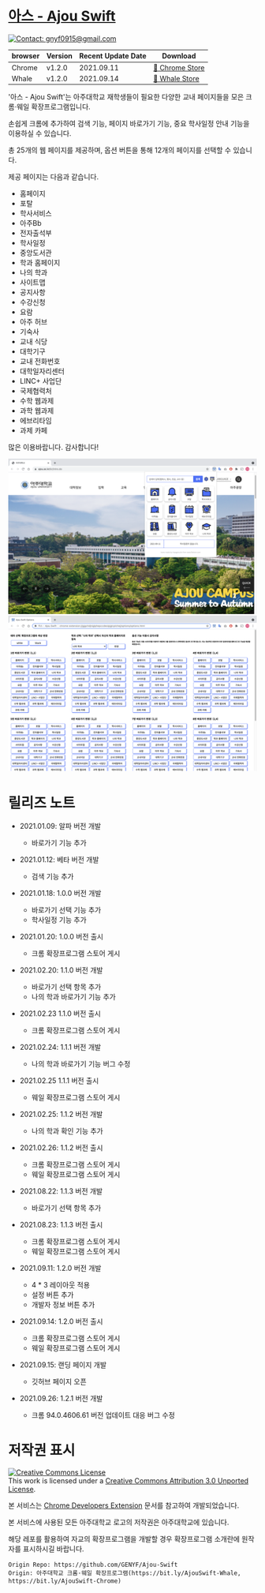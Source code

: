 # [아스 - Ajou Swift](https://ajou-swift.xyz/)

[![Contact: gnyf0915@gmail.com](https://img.shields.io/badge/Contact-gnyf0915@gmail.com-important)](mailto:gnyf0915@gmail.com)

| browser | Version    | Recent Update Date | Download                                          |
| ------- | ---------- | ------------------ | -----------------------------------------------   |
| Chrome  | v1.2.0     | 2021.09.11         | [💾 Chrome Store](https://bit.ly/AjouSwift-Chrome) |
| Whale   | v1.2.0     | 2021.09.14         | [💾 Whale Store](https://bit.ly/AjouSwift-Whale)   |

'아스 - Ajou Swift'는 아주대학교 재학생들이 필요한 다양한 교내 페이지들을 모은 크롬·웨일 확장프로그램입니다.

손쉽게 크롬에 추가하여 검색 기능, 페이지 바로가기 기능, 중요 학사일정 안내 기능을 이용하실 수 있습니다.

총 25개의 웹 페이지를 제공하며, 옵션 버튼을 통해 12개의 페이지를 선택할 수 있습니다.

제공 페이지는 다음과 같습니다.

- 홈페이지
- 포탈
- 학사서비스
- 아주Bb
- 전자출석부
- 학사일정
- 중앙도서관
- 학과 홈페이지
- 나의 학과
- 사이트맵
- 공지사항
- 수강신청
- 요람
- 아주 허브
- 기숙사
- 교내 식당
- 대학기구
- 교내 전화번호
- 대학일자리센터
- LINC+ 사업단
- 국제협력처
- 수학 웹과제
- 과학 웹과제
- 에브리타임
- 과제 카페

많은 이용바랍니다. 감사합니다!

<img src="images/screenshot/1.png">
<img src="images/screenshot/2.png">

# 릴리즈 노트
* 2021.01.09: 알파 버전 개발
  * 바로가기 기능 추가
 
* 2021.01.12: 베타 버전 개발
  * 검색 기능 추가

* 2021.01.18: 1.0.0 버전 개발
  * 바로가기 선택 기능 추가
  * 학사일정 기능 추가

* 2021.01.20: 1.0.0 버전 출시
  * 크롬 확장프로그램 스토어 게시

* 2021.02.20: 1.1.0 버전 개발
  * 바로가기 선택 항목 추가
  * 나의 학과 바로가기 기능 추가
  
* 2021.02.23 1.1.0 버전 출시
  * 크롬 확장프로그램 스토어 게시

* 2021.02.24: 1.1.1 버전 개발
  * 나의 학과 바로가기 기능 버그 수정

* 2021.02.25 1.1.1 버전 출시
  * 웨일 확장프로그램 스토어 게시

* 2021.02.25: 1.1.2 버전 개발
  * 나의 학과 확인 기능 추가

* 2021.02.26: 1.1.2 버전 출시
  * 크롬 확장프로그램 스토어 게시
  * 웨일 확장프로그램 스토어 게시

* 2021.08.22: 1.1.3 버전 개발
  * 바로가기 선택 항목 추가

* 2021.08.23: 1.1.3 버전 출시
  * 크롬 확장프로그램 스토어 게시
  * 웨일 확장프로그램 스토어 게시

* 2021.09.11: 1.2.0 버전 개발
  * 4 * 3 레이아웃 적용
  * 설정 버튼 추가
  * 개발자 정보 버튼 추가

* 2021.09.14: 1.2.0 버전 출시
  * 크롬 확장프로그램 스토어 게시
  * 웨일 확장프로그램 스토어 게시

* 2021.09.15: 랜딩 페이지 개발
  * 깃허브 페이지 오픈

* 2021.09.26: 1.2.1 버전 개발
  * 크롬 94.0.4606.61 버전 업데이트 대응 버그 수정

# 저작권 표시
<a rel="license" href="http://creativecommons.org/licenses/by/3.0/"><img alt="Creative Commons License" style="border-width:0" src="https://i.creativecommons.org/l/by/3.0/88x31.png" /></a><br />This work is licensed under a <a rel="license" href="http://creativecommons.org/licenses/by/3.0/">Creative Commons Attribution 3.0 Unported License</a>.

본 서비스는 [Chrome Developers Extension](https://developer.chrome.com/docs/extensions/) 문서를 참고하여 개발되었습니다.

본 서비스에 사용된 모든 아주대학교 로고의 저작권은 아주대학교에 있습니다.

해당 레포를 활용하여 자교의 확장프로그램을 개발할 경우 확장프로그램 소개란에 원작자를 표시하시길 바랍니다.

```
Origin Repo: https://github.com/GENYF/Ajou-Swift
Origin: 아주대학교 크롬·웨일 확장프로그램(https://bit.ly/AjouSwift-Whale, https://bit.ly/AjouSwift-Chrome)
```

